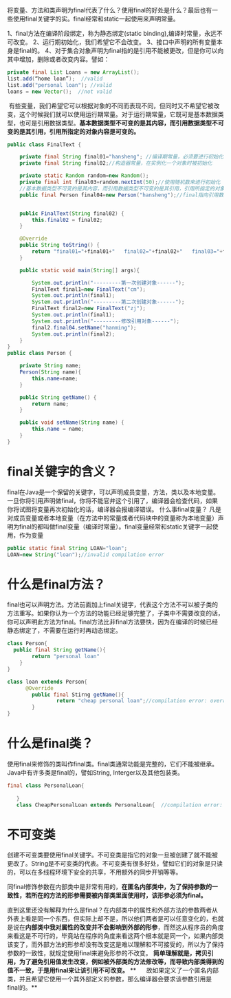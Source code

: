 将变量、方法和类声明为final代表了什么？使用final的好处是什么？最后也有一些使用final关键字的实。final经常和static一起使用来声明常量。

1、final方法在编译阶段绑定，称为静态绑定(static binding),编译时常量，永远不可改变。
2、运行期初始化，我们希望它不会改变。
3、接口中声明的所有变量本身是final的。
4、对于集合对象声明为final指的是引用不能被更改，但是你可以向其中增加，删除或者改变内容。譬如：
```java
private final List Loans = new ArrayList();
list.add(“home loan”);  //valid
list.add("personal loan"); //valid
loans = new Vector();  //not valid
```

 有些变量，我们希望它可以根据对象的不同而表现不同，但同时又不希望它被改变，这个时候我们就可以使用运行期常量。对于运行期常量，它既可是基本数据类型，也可是引用数据类型。**基本数据类型不可变的是其内容，而引用数据类型不可变的是其引用，引用所指定的对象内容是可变的。**
```java
public class FinalText {

    private final String final01="hansheng"; //编译期常量，必须要进行初始化，且不可更改
    private final String final02;//构造器常量，在实例化一个对象时被初始化

    private static Random random=new Random();
    private final int final03=random.nextInt(50);//使用随机数来进行初始化
    //基本数据类型不可变的是其内容，而引用数据类型不可变的是其引用，引用所指定的对象内容是可变的。
    public final Person final04=new Person("hansheng");//final指向引用数据类型


    public FinalText(String final02) {
        this.final02 = final02;
    }

    @Override
    public String toString() {
        return "final01="+final01+"   final02="+final02+"   final03="+final03+"    final04="+final04.getName();
    }

    public static void main(String[] args){

        System.out.println("---------第一次创建对象------");
        FinalText final1=new FinalText("cm");
        System.out.println(final1);
        System.out.println("---------第二次创建对象------");
        FinalText final2=new FinalText("zj");
        System.out.println(final1);
        System.out.println("---------修改引用对象------");
        final2.final04.setName("hanming");
        System.out.println(final2);
    }
}
public class Person {

    private String name;
    Person(String name){
        this.name=name;
    }

    public String getName() {
        return name;
    }

    public void setName(String name) {
        this.name = name;
    }
}
```


# final关键字的含义？
final在Java是一个保留的关键字，可以声明成员变量，方法，类以及本地变量。一旦你将引用声明做final，你将不能官弁这个引用了，编译器会检查代码，如果你将试图将变量再次初始化的话，编译器会报编译错误。
什么事final变量？
凡是对成员变量或者本地变量（在方法中的常量或者代码块中的变量称为本地变量）声明为final的都叫做final变量（编译时常量）。final变量经常和static关键字一起使用，作为变量
```java
public static final String LOAN="loan";
LOAN=new String("loan");//invalid compilation error
```
# 什么是final方法？
final也可以声明方法。方法前面加上final关键字，代表这个方法不可以被子类的方法重写。如果你认为一个方法的功能已经足够完整了，子类中不需要改变的话，你可以声明此方法为final。final方法比非final方法要快，因为在编译的时候已经静态绑定了，不需要在运行时再动态绑定。
```java
class Person{
  public final String getName(){
        return "personal loan"
    }
}

class loan extends Person{
      @Override
        public final Stirng getName(){
                return "cheap personal loan";//compilation error: overridden method is final
        }
}
```
# 什么是final类？
使用final来修饰的类叫作final类。final类通常功能是完整的，它们不能被继承。Java中有许多类是final的，譬如String, Interger以及其他包装类。
```java
final class PersonalLoan{
 
   }
   class CheapPersonalLoan extends PersonalLoan{  //compilation error: cannot inherit from final class
```


# 不可变类

创建不可变类要使用final关键字。不可变类是指它的对象一旦被创建了就不能被更改了。String是不可变类的代表。不可变类有很多好处，譬如它们的对象是只读的，可以在多线程环境下安全的共享，不用额外的同步开销等等。


同final修饰参数在内部类中是非常有用的，**在匿名内部类中，为了保持参数的一致性，若所在的方法的形参需要被内部类里面使用时，该形参必须为final。**

直到这里还没有解释为什么是final？在内部类中的属性和外部方法的参数两者从外表上看是同一个东西，但实际上却不是，所以他们两者是可以任意变化的，也就是说在**内部类中我对属性的改变并不会影响到外部的形参**，而然这从程序员的角度来看这是不可行的，毕竟站在程序的角度来看这两个根本就是同一个，如果内部类该变了，而外部方法的形参却没有改变这是难以理解和不可接受的，所以为了保持参数的一致性，就规定使用final来避免形参的不改变。
**简单理解就是，拷贝引用，为了避免引用值发生改变，例如被外部类的方法修改等，而导致内部类得到的值不一致，于是用final来让该引用不可改变。**
**      故如果定义了一个匿名内部类，并且希望它使用一个其外部定义的参数，那么编译器会要求该参数引用是final的。**

